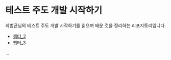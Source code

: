 # 테스트 주도 개발 시작하기
최범균님의 테스트 주도 개발 시작하기를 읽으며 배운 것을 정리하는 리포지토리입니다.

- [챕터_2](https://github.com/kyupid/tddb/pull/1)
- 챕터_3

...
